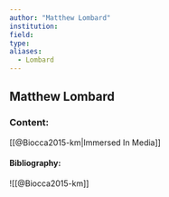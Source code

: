 ```yaml
---
author: "Matthew Lombard"
institution:
field:
type:
aliases:
  - Lombard
---
```


## Matthew Lombard

### Content:
[[@Biocca2015-km|Immersed In Media]]

#### Bibliography:

![[@Biocca2015-km]]